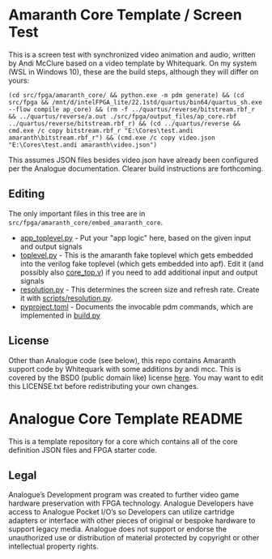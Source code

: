 # Amaranth Core Template / Screen Test

This is a screen test with synchronized video animation and audio, written by Andi McClure based on a video template by Whitequark. On my system (WSL in Windows 10), these are the build steps, although they will differ on yours:

```
(cd src/fpga/amaranth_core/ && python.exe -m pdm generate) && (cd src/fpga && /mnt/d/intelFPGA_lite/22.1std/quartus/bin64/quartus_sh.exe --flow compile ap_core) && (rm -f ../quartus/reverse/bitstream.rbf_r && ../quartus/reverse/a.out ./src/fpga/output_files/ap_core.rbf ../quartus/reverse/bitstream.rbf_r) && (cd ../quartus/reverse && cmd.exe /c copy bitstream.rbf_r "E:\Cores\test.andi amaranth\bitstream.rbf_r") && (cmd.exe /c copy video.json "E:\Cores\test.andi amaranth\video.json")
```

This assumes JSON files besides video.json have already been configured per the Analogue documentation. Clearer build instructions are forthcoming.

## Editing

The only important files in this tree are in `src/fpga/amaranth_core/embed_amaranth_core`.

* [app_toplevel.py](src/fpga/amaranth_core/embed_amaranth_core/app_toplevel.py) - Put your "app logic" here, based on the given input and output signals
* [toplevel.py](src/fpga/amaranth_core/embed_amaranth_core/toplevel.py) - This is the amaranth fake toplevel which gets embedded into the verilog fake toplevel (which gets embedded into apf). Edit it (and possibly also [core_top.v](src/fpga/core/core_top.v)) if you need to add additional input and output signals
* [resolution.py](src/fpga/amaranth_core/embed_amaranth_core/resolution.py) - This determines the screen size and refresh rate. Create it with [scripts/resolution.py](scripts/resolution.py).
* [pyproject.toml](src/fpga/amaranth_core/pyproject.toml) - Documents the invocable pdm commands, which are implemented in [build.py](src/fpga/amaranth_core/embed_amaranth_core/build.py)

## License

Other than Analogue code (see below), this repo contains Amaranth support code by Whitequark with some additions by andi mcc. This is covered by the BSD0 (public domain like) license [here](src/fpga/amaranth_core/LICENSE.txt). You may want to edit this LICENSE.txt before redistributing your own changes. 

# Analogue Core Template README
This is a template repository for a core which contains all of the core definition JSON files and FPGA starter code.

## Legal
Analogue’s Development program was created to further video game hardware preservation with FPGA technology. Analogue Developers have access to Analogue Pocket I/O’s so Developers can utilize cartridge adapters or interface with other pieces of original or bespoke hardware to support legacy media. Analogue does not support or endorse the unauthorized use or distribution of material protected by copyright or other intellectual property rights.

